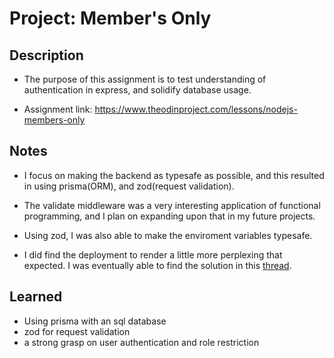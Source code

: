 # Project: Member's Only

## Description

- The purpose of this assignment is to test understanding of authentication in express, and solidify database usage.

- Assignment link: <https://www.theodinproject.com/lessons/nodejs-members-only>

## Notes

- I focus on making the backend as typesafe as possible, and this resulted in using prisma(ORM), and zod(request validation).

- The validate middleware was a very interesting application of functional programming, and I plan on expanding upon that in my future projects.

- Using zod, I was also able to make the enviroment variables typesafe.

- I did find the deployment to render a little more perplexing that expected. I was eventually able to find the solution in this [thread](https://community.render.com/t/typescript-support/377/25).

## Learned

- Using prisma with an sql database
- zod for request validation
- a strong grasp on user authentication and role restriction

